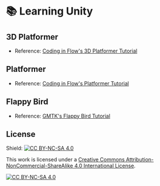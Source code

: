 # 📚 Learning Unity

## 3D Platformer

- Reference: [Coding in Flow's 3D Platformer Tutorial](https://www.youtube.com/watch?v=n0GQL5JgJcY)

## Platformer

- Reference: [Coding in Flow's Platformer Tutorial](https://www.youtube.com/watch?v=Ii-scMenaOQ)

## Flappy Bird

- Reference: [GMTK's Flappy Bird Tutorial](https://www.youtube.com/watch?v=XtQMytORBmM)

## License

Shield: [![CC BY-NC-SA 4.0][cc-by-nc-sa-shield]][cc-by-nc-sa]

This work is licensed under a
[Creative Commons Attribution-NonCommercial-ShareAlike 4.0 International License][cc-by-nc-sa].

[![CC BY-NC-SA 4.0][cc-by-nc-sa-image]][cc-by-nc-sa]

[cc-by-nc-sa]: http://creativecommons.org/licenses/by-nc-sa/4.0/
[cc-by-nc-sa-image]: https://licensebuttons.net/l/by-nc-sa/4.0/88x31.png
[cc-by-nc-sa-shield]: https://img.shields.io/badge/License-CC%20BY--NC--SA%204.0-lightgrey.svg
